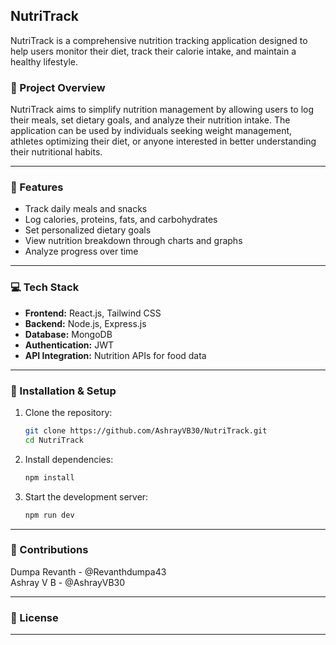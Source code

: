 ## NutriTrack

NutriTrack is a comprehensive nutrition tracking application designed to help users monitor their diet, track their calorie intake, and maintain a healthy lifestyle.

### 📁 Project Overview

NutriTrack aims to simplify nutrition management by allowing users to log their meals, set dietary goals, and analyze their nutrition intake. The application can be used by individuals seeking weight management, athletes optimizing their diet, or anyone interested in better understanding their nutritional habits.

---

### 🚀 Features

- Track daily meals and snacks  
- Log calories, proteins, fats, and carbohydrates  
- Set personalized dietary goals  
- View nutrition breakdown through charts and graphs  
- Analyze progress over time  

---

### 💻 Tech Stack

- **Frontend:** React.js, Tailwind CSS  
- **Backend:** Node.js, Express.js  
- **Database:** MongoDB  
- **Authentication:** JWT  
- **API Integration:** Nutrition APIs for food data  

---

### 🔧 Installation & Setup

1. Clone the repository:  
   ```bash
   git clone https://github.com/AshrayVB30/NutriTrack.git
   cd NutriTrack
   ```
2. Install dependencies:  
   ```bash
   npm install
   ```
3. Start the development server:  
   ```bash
   npm run dev
   ```

---

### 🤝 Contributions

Dumpa Revanth - @Revanthdumpa43  
Ashray V B - @AshrayVB30  

---

### 📄 License

---

